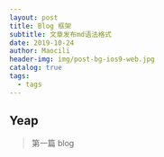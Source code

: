 ```yaml
---
layout: post
title: Blog 框架
subtitle: 文章发布md语法格式
date: 2019-10-24
author: Maocili
header-img: img/post-bg-ios9-web.jpg
catalog: true
tags:
  - tags
---
```


## Yeap

> 第一篇 blog
